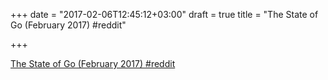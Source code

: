 +++
date = "2017-02-06T12:45:12+03:00"
draft = true
title = "The State of Go (February 2017)  #reddit"

+++

<p><a href="https://t.co/bJEsM34wfB">The State of Go (February 2017)  #reddit</a></p>
